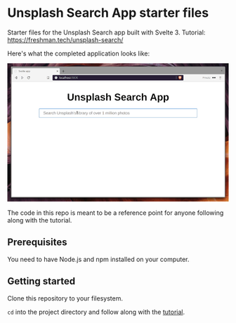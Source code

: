 # Unsplash Search App starter files

Starter files for the Unsplash Search app built with Svelte 3. Tutorial: https://freshman.tech/unsplash-search/

Here's what the completed application looks like:

![demo](https://github.com/freshman-tech/unsplash-search-starter-files/blob/master/demo.gif)

The code in this repo is meant to be a reference point for anyone following along with the tutorial.

## Prerequisites

You need to have Node.js and npm installed on your computer.

## Getting started

Clone this repository to your filesystem.

`cd` into the project directory and follow along with the [tutorial](https://freshman.tech/unsplash-search/).
